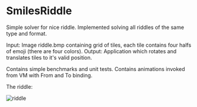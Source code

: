 # SmilesRiddle

Simple solver for nice riddle. Implemented solving all riddles of the same type and format.

Input: Image riddle.bmp containing grid of tiles, each tile contains four halfs of emoji (there are four colors).
Output: Application which rotates and translates tiles to it's valid position.

Contains simple benchmarks and unit tests. Contains animations invoked from VM with From and To binding.

The riddle:

![riddle](https://user-images.githubusercontent.com/26441773/165456287-32dd4356-681a-447d-95a5-a9ea875b8890.jpg)
